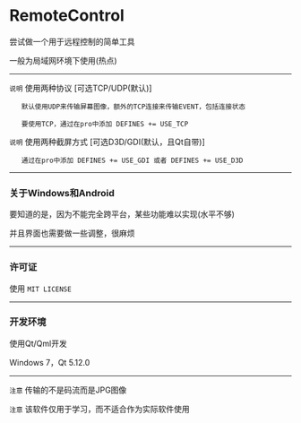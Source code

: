 ﻿# RemoteControl

尝试做一个用于远程控制的简单工具

一般为局域网环境下使用(热点)

------

`说明` 使用两种协议 [可选TCP/UDP(默认)]

```
   默认使用UDP来传输屏幕图像，额外的TCP连接来传输EVENT，包括连接状态

   要使用TCP，通过在pro中添加 DEFINES += USE_TCP
```

`说明` 使用两种截屏方式 [可选D3D/GDI(默认，且Qt自带)]

```
   通过在pro中添加 DEFINES += USE_GDI 或者 DEFINES += USE_D3D
```
------
### 关于Windows和Android

要知道的是，因为不能完全跨平台，某些功能难以实现(水平不够)

并且界面也需要做一些调整，很麻烦

------
### 许可证

   使用 `MIT LICENSE`

------
### 开发环境

使用Qt/Qml开发

Windows 7，Qt 5.12.0

------
`注意` 传输的不是码流而是JPG图像

`注意` 该软件仅用于学习，而不适合作为实际软件使用
